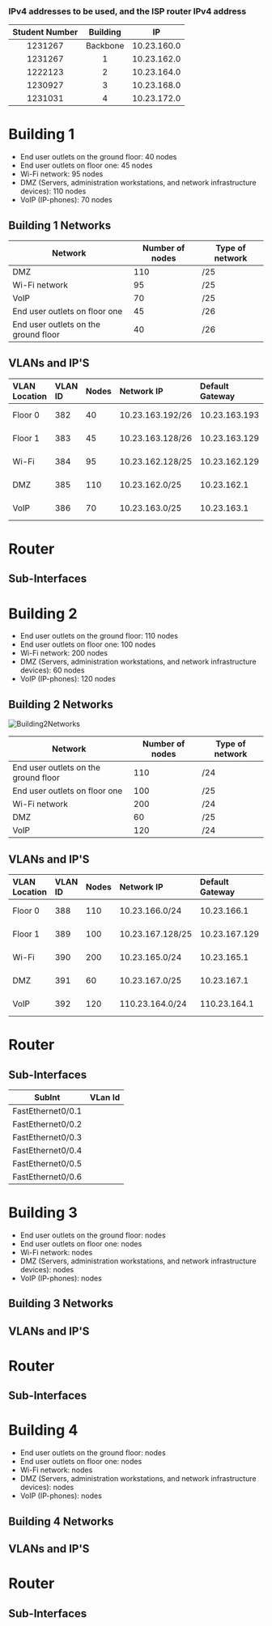 ### IPv4 addresses to be used, and the ISP router IPv4 address ###

| Student Number | Building |     IP      |
|:--------------:|:--------:|:-----------:|
|    1231267     | Backbone | 10.23.160.0 |
|    1231267     |    1     | 10.23.162.0 |
|    1222123     |    2     | 10.23.164.0 |
|    1230927     |    3     | 10.23.168.0 |
|    1231031     |    4     | 10.23.172.0 |

# Building 1

- End user outlets on the ground floor: 40 nodes
- End user outlets on floor one: 45 nodes
- Wi-Fi network: 95 nodes
- DMZ (Servers, administration workstations, and network infrastructure devices): 110 nodes
- VoIP (IP-phones): 70 nodes

## Building 1 Networks ##

| Network                              | Number of nodes | Type of network | 
|--------------------------------------|-----------------|-----------------|
| DMZ                                  | 110             | /25             |
| Wi-Fi network                        | 95              | /25             |
| VoIP                                 | 70              | /25             |
| End user outlets on floor one        | 45              | /26             |
| End user outlets on the ground floor | 40              | /26             |

## VLANs and IP'S ##

| VLAN Location | VLAN ID | Nodes | Network IP       | Default Gateway | Network Mask    | Range Usable IP             | Available Hosts | Broadcast     | 
|:--------------|:--------|:------|:-----------------|:----------------|:----------------|:----------------------------|:----------------|---------------|
| Floor 0       | 382     | 40    | 10.23.163.192/26 | 10.23.163.193   | 255.255.255.192 | 10.23.163.193-10.23.163.254 | 62              | 10.23.163.255 |
| Floor 1       | 383     | 45    | 10.23.163.128/26 | 10.23.163.129   | 255.255.255.192 | 10.23.163.129-10.23.163.190 | 62              | 10.23.163.191 |
| Wi-Fi         | 384     | 95    | 10.23.162.128/25 | 10.23.162.129   | 255.255.255.128 | 10.23.162.129-10.23.162.254 | 126             | 10.23.162.255 |
| DMZ           | 385     | 110   | 10.23.162.0/25   | 10.23.162.1     | 255.255.255.128 | 10.23.162.1-10.23.162.126   | 126             | 10.23.162.127 |
| VoIP          | 386     | 70    | 10.23.163.0/25   | 10.23.163.1     | 255.255.255.128 | 10.23.163.1-10.23.163.126   | 126             | 10.23.163.127 |


# Router #
## Sub-Interfaces ##



# Building 2

- End user outlets on the ground floor: 110 nodes
- End user outlets on floor one: 100 nodes
- Wi-Fi network: 200 nodes
- DMZ (Servers, administration workstations, and network infrastructure devices): 60 nodes
- VoIP (IP-phones): 120 nodes


## Building 2 Networks ##
![Building2Networks](Building2_network.png)


| Network                              | Number of nodes | Type of network |
|--------------------------------------|-----------------|-----------------|
| End user outlets on the ground floor | 110             | /24             |
| End user outlets on floor one        | 100             | /25             |
| Wi-Fi network                        | 200             | /24             |
| DMZ                                  | 60              | /25             |
| VoIP                                 | 120             | /24             |


## VLANs and IP'S ##

| VLAN Location | VLAN ID | Nodes | Network IP       | Default Gateway | Network Mask     | Range Usable IP               | Available Hosts | Broadcast       | 
|:--------------|:--------|:------|:-----------------|:----------------|:-----------------|:------------------------------|:----------------|-----------------|
| Floor 0       | 388     | 110   | 10.23.166.0/24   | 10.23.166.1     | 255.255.255.0    | 10.23.166.1-10.23.166.254     | 254             | 10.23.166.255  |
| Floor 1       | 389     | 100   | 10.23.167.128/25 | 10.23.167.129   | 255.255.255.128  | 10.23.167.129-10.23.167.254   | 126             | 10.23.167.255  |
| Wi-Fi         | 390     | 200   | 10.23.165.0/24   | 10.23.165.1     | 255.255.255.0    | 10.23.165.1-10.23.165.254     | 254             | 10.23.165.255  |
| DMZ           | 391     | 60    | 10.23.167.0/25   | 10.23.167.1     | 255.255.255.128  | 10.23.167.1-10.23.167.126     | 126             | 10.23.166.127  |
| VoIP          | 392     | 120   | 110.23.164.0/24  | 110.23.164.1    | 255.255.255.0    | 110.23.164.1-110.23.164.254   | 254             | 110.23.164.255  |



# Router #
## Sub-Interfaces ##

|           SubInt           | VLan Id |
|:--------------------------:|:-------:|
|     FastEthernet0/0.1      |      |
|     FastEthernet0/0.2      |      |
|     FastEthernet0/0.3      |      |
|     FastEthernet0/0.4      |      |
|     FastEthernet0/0.5      |      |
|     FastEthernet0/0.6      |      |


# Building 3

- End user outlets on the ground floor:  nodes
- End user outlets on floor one:  nodes
- Wi-Fi network:  nodes
- DMZ (Servers, administration workstations, and network infrastructure devices):  nodes
- VoIP (IP-phones):  nodes

## Building 3 Networks ##
## VLANs and IP'S ##
# Router #
## Sub-Interfaces ##
# Building 4

- End user outlets on the ground floor:  nodes
- End user outlets on floor one:  nodes
- Wi-Fi network:  nodes
- DMZ (Servers, administration workstations, and network infrastructure devices):  nodes
- VoIP (IP-phones):  nodes

## Building 4 Networks ##
## VLANs and IP'S ##
# Router #
## Sub-Interfaces ##